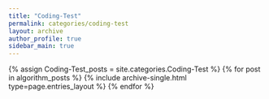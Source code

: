 ```yaml
---
title: "Coding-Test"
permalink: categories/coding-test
layout: archive
author_profile: true
sidebar_main: true
---
```


{% assign Coding-Test_posts = site.categories.Coding-Test %}
{% for post in algorithm_posts %} {% include archive-single.html type=page.entries_layout %} {% endfor %}
